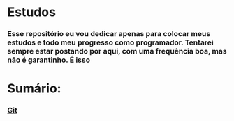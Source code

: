 # Estudos
### Esse repositório eu vou dedicar apenas para colocar meus estudos e todo meu progresso como programador. Tentarei sempre estar postando por aqui, com uma frequência boa, mas não é garantinho. É isso

# Sumário:

### [Git](https://github.com/Foyergm/Estudos/blob/main/Docs/Git.md)
